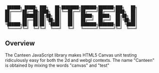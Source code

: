 ```
 ██████╗ █████╗ ███╗   ██╗████████╗███████╗███████╗███╗   ██╗
██╔════╝██╔══██╗████╗  ██║╚══██╔══╝██╔════╝██╔════╝████╗  ██║
██║     ███████║██╔██╗ ██║   ██║   █████╗  █████╗  ██╔██╗ ██║
██║     ██╔══██║██║╚██╗██║   ██║   ██╔══╝  ██╔══╝  ██║╚██╗██║
╚██████╗██║  ██║██║ ╚████║   ██║   ███████╗███████╗██║ ╚████║
 ╚═════╝╚═╝  ╚═╝╚═╝  ╚═══╝   ╚═╝   ╚══════╝╚══════╝╚═╝  ╚═══╝
  ```
  
## Overview

The Canteen JavaScript library makes HTML5 Canvas unit testing ridiculously easy for both the 2d and webgl contexts.  The name "Canteen" is obtained by mixing the words "canvas" and "test"
  
  
